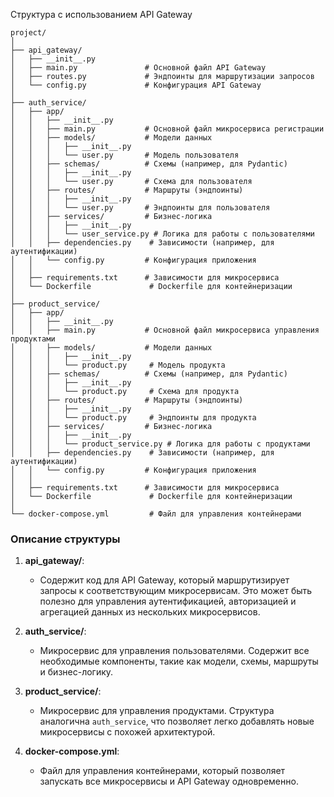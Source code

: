 Структура с использованием API Gateway

```
project/
│
├── api_gateway/
│   ├── __init__.py
│   ├── main.py               # Основной файл API Gateway
│   ├── routes.py             # Эндпоинты для маршрутизации запросов
│   └── config.py             # Конфигурация API Gateway
│
├── auth_service/
│   ├── app/
│   │   ├── __init__.py
│   │   ├── main.py           # Основной файл микросервиса регистрации
│   │   ├── models/           # Модели данных
│   │   │   ├── __init__.py
│   │   │   └── user.py       # Модель пользователя
│   │   ├── schemas/          # Схемы (например, для Pydantic)
│   │   │   ├── __init__.py
│   │   │   └── user.py       # Схема для пользователя
│   │   ├── routes/           # Маршруты (эндпоинты)
│   │   │   ├── __init__.py
│   │   │   └── user.py       # Эндпоинты для пользователя
│   │   ├── services/         # Бизнес-логика
│   │   │   ├── __init__.py
│   │   │   └── user_service.py # Логика для работы с пользователями
│   │   ├── dependencies.py    # Зависимости (например, для аутентификации)
│   │   └── config.py         # Конфигурация приложения
│   │
│   ├── requirements.txt      # Зависимости для микросервиса
│   └── Dockerfile             # Dockerfile для контейнеризации
│
├── product_service/
│   ├── app/
│   │   ├── __init__.py
│   │   ├── main.py           # Основной файл микросервиса управления продуктами
│   │   ├── models/           # Модели данных
│   │   │   ├── __init__.py
│   │   │   └── product.py     # Модель продукта
│   │   ├── schemas/          # Схемы (например, для Pydantic)
│   │   │   ├── __init__.py
│   │   │   └── product.py     # Схема для продукта
│   │   ├── routes/           # Маршруты (эндпоинты)
│   │   │   ├── __init__.py
│   │   │   └── product.py     # Эндпоинты для продукта
│   │   ├── services/         # Бизнес-логика
│   │   │   ├── __init__.py
│   │   │   └── product_service.py # Логика для работы с продуктами
│   │   ├── dependencies.py    # Зависимости (например, для аутентификации)
│   │   └── config.py         # Конфигурация приложения
│   │
│   ├── requirements.txt      # Зависимости для микросервиса
│   └── Dockerfile             # Dockerfile для контейнеризации
│
└── docker-compose.yml         # Файл для управления контейнерами
```

### Описание структуры

1. **api_gateway/**:
   - Содержит код для API Gateway, который маршрутизирует запросы к соответствующим микросервисам. Это может быть полезно для управления аутентификацией, авторизацией и агрегацией данных из нескольких микросервисов.

2. **auth_service/**:
   - Микросервис для управления пользователями. Содержит все необходимые компоненты, такие как модели, схемы, маршруты и бизнес-логику.

3. **product_service/**:
   - Микросервис для управления продуктами. Структура аналогична `auth_service`, что позволяет легко добавлять новые микросервисы с похожей архитектурой.

4. **docker-compose.yml**:
   - Файл для управления контейнерами, который позволяет запускать все микросервисы и API Gateway одновременно.